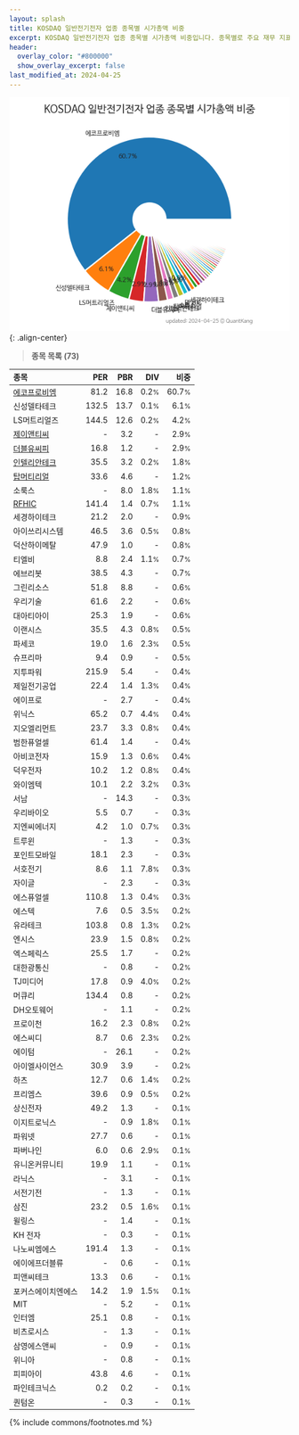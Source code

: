 ```yaml
---
layout: splash
title: KOSDAQ 일반전기전자 업종 종목별 시가총액 비중
excerpt: KOSDAQ 일반전기전자 업종 종목별 시가총액 비중입니다. 종목별로 주요 재무 지표를 함께 표시합니다.
header:
  overlay_color: "#800000"
  show_overlay_excerpt: false
last_modified_at: 2024-04-25
---
```



![KOSDAQ 일반전기전자 업종 종목별 시가총액 비중](/stats/sector/images/kosdaq_업종_일반전기전자_종목.png){: .align-center}


> **종목 목록 (73)**<a id="list"></a>

| **종목** | **PER** | **PBR** | **DIV** | **비중** |
| :------- | ------: | ------: | ------: | -------: |
| [에코프로비엠](/247540/) | 81.2 | 16.8 | 0.2<small>%</small> | 60.7<small>%</small> |
| 신성델타테크 | 132.5 | 13.7 | 0.1<small>%</small> | 6.1<small>%</small> |
| LS머트리얼즈 | 144.5 | 12.6 | 0.2<small>%</small> | 4.2<small>%</small> |
| [제이앤티씨](/204270/) | - | 3.2 | - | 2.9<small>%</small> |
| [더블유씨피](/393890/) | 16.8 | 1.2 | - | 2.9<small>%</small> |
| [인텔리안테크](/189300/) | 35.5 | 3.2 | 0.2<small>%</small> | 1.8<small>%</small> |
| [탑머티리얼](/360070/) | 33.6 | 4.6 | - | 1.2<small>%</small> |
| 소룩스 | - | 8.0 | 1.8<small>%</small> | 1.1<small>%</small> |
| [RFHIC](/218410/) | 141.4 | 1.4 | 0.7<small>%</small> | 1.1<small>%</small> |
| 세경하이테크 | 21.2 | 2.0 | - | 0.9<small>%</small> |
| 아이쓰리시스템 | 46.5 | 3.6 | 0.5<small>%</small> | 0.8<small>%</small> |
| 덕산하이메탈 | 47.9 | 1.0 | - | 0.8<small>%</small> |
| 티엘비 | 8.8 | 2.4 | 1.1<small>%</small> | 0.7<small>%</small> |
| 에브리봇 | 38.5 | 4.3 | - | 0.7<small>%</small> |
| 그린리소스 | 51.8 | 8.8 | - | 0.6<small>%</small> |
| 우리기술 | 61.6 | 2.2 | - | 0.6<small>%</small> |
| 대아티아이 | 25.3 | 1.9 | - | 0.6<small>%</small> |
| 이랜시스 | 35.5 | 4.3 | 0.8<small>%</small> | 0.5<small>%</small> |
| 파세코 | 19.0 | 1.6 | 2.3<small>%</small> | 0.5<small>%</small> |
| 슈프리마 | 9.4 | 0.9 | - | 0.5<small>%</small> |
| 지투파워 | 215.9 | 5.4 | - | 0.4<small>%</small> |
| 제일전기공업 | 22.4 | 1.4 | 1.3<small>%</small> | 0.4<small>%</small> |
| 에이프로 | - | 2.7 | - | 0.4<small>%</small> |
| 위닉스 | 65.2 | 0.7 | 4.4<small>%</small> | 0.4<small>%</small> |
| 지오엘리먼트 | 23.7 | 3.3 | 0.8<small>%</small> | 0.4<small>%</small> |
| 범한퓨얼셀 | 61.4 | 1.4 | - | 0.4<small>%</small> |
| 아비코전자 | 15.9 | 1.3 | 0.6<small>%</small> | 0.4<small>%</small> |
| 덕우전자 | 10.2 | 1.2 | 0.8<small>%</small> | 0.4<small>%</small> |
| 와이엠텍 | 10.1 | 2.2 | 3.2<small>%</small> | 0.3<small>%</small> |
| 서남 | - | 14.3 | - | 0.3<small>%</small> |
| 우리바이오 | 5.5 | 0.7 | - | 0.3<small>%</small> |
| 지엔씨에너지 | 4.2 | 1.0 | 0.7<small>%</small> | 0.3<small>%</small> |
| 트루윈 | - | 1.3 | - | 0.3<small>%</small> |
| 포인트모바일 | 18.1 | 2.3 | - | 0.3<small>%</small> |
| 서호전기 | 8.6 | 1.1 | 7.8<small>%</small> | 0.3<small>%</small> |
| 자이글 | - | 2.3 | - | 0.3<small>%</small> |
| 에스퓨얼셀 | 110.8 | 1.3 | 0.4<small>%</small> | 0.3<small>%</small> |
| 에스텍 | 7.6 | 0.5 | 3.5<small>%</small> | 0.2<small>%</small> |
| 유라테크 | 103.8 | 0.8 | 1.3<small>%</small> | 0.2<small>%</small> |
| 엔시스 | 23.9 | 1.5 | 0.8<small>%</small> | 0.2<small>%</small> |
| 엑스페릭스 | 25.5 | 1.7 | - | 0.2<small>%</small> |
| 대한광통신 | - | 0.8 | - | 0.2<small>%</small> |
| TJ미디어 | 17.8 | 0.9 | 4.0<small>%</small> | 0.2<small>%</small> |
| 머큐리 | 134.4 | 0.8 | - | 0.2<small>%</small> |
| DH오토웨어 | - | 1.1 | - | 0.2<small>%</small> |
| 프로이천 | 16.2 | 2.3 | 0.8<small>%</small> | 0.2<small>%</small> |
| 에스씨디 | 8.7 | 0.6 | 2.3<small>%</small> | 0.2<small>%</small> |
| 에이텀 | - | 26.1 | - | 0.2<small>%</small> |
| 아이엘사이언스 | 30.9 | 3.9 | - | 0.2<small>%</small> |
| 하츠 | 12.7 | 0.6 | 1.4<small>%</small> | 0.2<small>%</small> |
| 프리엠스 | 39.6 | 0.9 | 0.5<small>%</small> | 0.2<small>%</small> |
| 상신전자 | 49.2 | 1.3 | - | 0.1<small>%</small> |
| 이지트로닉스 | - | 0.9 | 1.8<small>%</small> | 0.1<small>%</small> |
| 파워넷 | 27.7 | 0.6 | - | 0.1<small>%</small> |
| 파버나인 | 6.0 | 0.6 | 2.9<small>%</small> | 0.1<small>%</small> |
| 유니온커뮤니티 | 19.9 | 1.1 | - | 0.1<small>%</small> |
| 라닉스 | - | 3.1 | - | 0.1<small>%</small> |
| 서전기전 | - | 1.3 | - | 0.1<small>%</small> |
| 삼진 | 23.2 | 0.5 | 1.6<small>%</small> | 0.1<small>%</small> |
| 윌링스 | - | 1.4 | - | 0.1<small>%</small> |
| KH 전자 | - | 0.3 | - | 0.1<small>%</small> |
| 나노씨엠에스 | 191.4 | 1.3 | - | 0.1<small>%</small> |
| 에이에프더블류 | - | 0.6 | - | 0.1<small>%</small> |
| 피앤씨테크 | 13.3 | 0.6 | - | 0.1<small>%</small> |
| 포커스에이치엔에스 | 14.2 | 1.9 | 1.5<small>%</small> | 0.1<small>%</small> |
| MIT | - | 5.2 | - | 0.1<small>%</small> |
| 인터엠 | 25.1 | 0.8 | - | 0.1<small>%</small> |
| 비츠로시스 | - | 1.3 | - | 0.1<small>%</small> |
| 삼영에스앤씨 | - | 0.9 | - | 0.1<small>%</small> |
| 위니아 | - | 0.8 | - | 0.1<small>%</small> |
| 피피아이 | 43.8 | 4.6 | - | 0.1<small>%</small> |
| 파인테크닉스 | 0.2 | 0.2 | - | 0.1<small>%</small> |
| 퀀텀온 | - | 0.3 | - | 0.1<small>%</small> |

{% include commons/footnotes.md %}